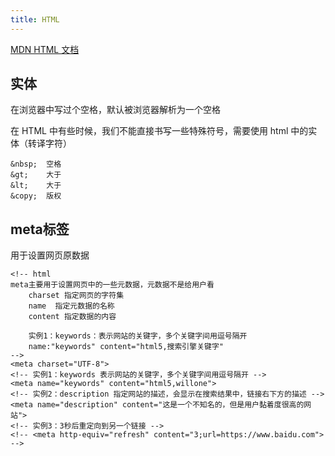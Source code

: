 ```yaml
---
title: HTML
---
```


[MDN HTML 文档](https://developer.mozilla.org/zh-CN/docs/Web/HTML)

## 实体
在浏览器中写过个空格，默认被浏览器解析为一个空格

在 HTML 中有些时候，我们不能直接书写一些特殊符号，需要使用 html 中的实体（转译字符）
```
&nbsp;  空格
&gt;    大于
&lt;    大于
&copy;  版权
```

## meta标签
用于设置网页原数据
```
<!-- html
meta主要用于设置网页中的一些元数据，元数据不是给用户看
    charset 指定网页的字符集
    name  指定元数据的名称
    content 指定数据的内容

    实例1：keywords：表示网站的关键字，多个关键字间用逗号隔开
    name:"keywords" content="html5,搜索引擎关键字"
-->
<meta charset="UTF-8">
<!-- 实例1：keywords 表示网站的关键字，多个关键字间用逗号隔开 -->
<meta name="keywords" content="html5,willone">
<!-- 实例2：description 指定网站的描述，会显示在搜索结果中，链接右下方的描述 -->
<meta name="description" content="这是一个不知名的，但是用户黏着度很高的网站">
<!-- 实例3：3秒后重定向到另一个链接 -->
<!-- <meta http-equiv="refresh" content="3;url=https://www.baidu.com"> -->
```